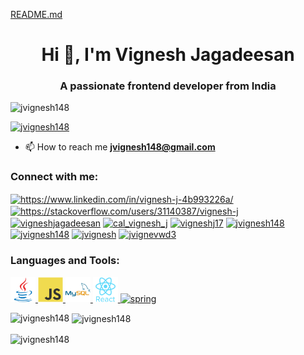 [README.md](https://github.com/user-attachments/files/21626368/README.md)
<h1 align="center">Hi 👋, I'm Vignesh Jagadeesan</h1>
<h3 align="center">A passionate frontend developer from India</h3>

<p align="left"> <img src="https://komarev.com/ghpvc/?username=jvignesh148&label=Profile%20views&color=0e75b6&style=flat" alt="jvignesh148" /> </p>

<p align="left"> <a href="https://github.com/ryo-ma/github-profile-trophy"><img src="https://github-profile-trophy.vercel.app/?username=jvignesh148" alt="jvignesh148" /></a> </p>

- 📫 How to reach me **jvignesh148@gmail.com**

<h3 align="left">Connect with me:</h3>
<p align="left">
<a href="https://linkedin.com/in/https://www.linkedin.com/in/vignesh-j-4b993226a/" target="blank"><img align="center" src="https://raw.githubusercontent.com/rahuldkjain/github-profile-readme-generator/master/src/images/icons/Social/linked-in-alt.svg" alt="https://www.linkedin.com/in/vignesh-j-4b993226a/" height="30" width="40" /></a>
<a href="https://stackoverflow.com/users/https://stackoverflow.com/users/31140387/vignesh-j" target="blank"><img align="center" src="https://raw.githubusercontent.com/rahuldkjain/github-profile-readme-generator/master/src/images/icons/Social/stack-overflow.svg" alt="https://stackoverflow.com/users/31140387/vignesh-j" height="30" width="40" /></a>
<a href="https://kaggle.com/vigneshjagadeesan" target="blank"><img align="center" src="https://raw.githubusercontent.com/rahuldkjain/github-profile-readme-generator/master/src/images/icons/Social/kaggle.svg" alt="vigneshjagadeesan" height="30" width="40" /></a>
<a href="https://instagram.com/cal_vignesh_j" target="blank"><img align="center" src="https://raw.githubusercontent.com/rahuldkjain/github-profile-readme-generator/master/src/images/icons/Social/instagram.svg" alt="cal_vignesh_j" height="30" width="40" /></a>
<a href="https://www.codechef.com/users/vigneshj17" target="blank"><img align="center" src="https://cdn.jsdelivr.net/npm/simple-icons@3.1.0/icons/codechef.svg" alt="vigneshj17" height="30" width="40" /></a>
<a href="https://www.hackerrank.com/@jvignesh148" target="blank"><img align="center" src="https://raw.githubusercontent.com/rahuldkjain/github-profile-readme-generator/master/src/images/icons/Social/hackerrank.svg" alt="jvignesh148" height="30" width="40" /></a>
<a href="https://codeforces.com/profile/jvignesh148" target="blank"><img align="center" src="https://raw.githubusercontent.com/rahuldkjain/github-profile-readme-generator/master/src/images/icons/Social/codeforces.svg" alt="jvignesh148" height="30" width="40" /></a>
<a href="https://www.leetcode.com/jvignesh" target="blank"><img align="center" src="https://raw.githubusercontent.com/rahuldkjain/github-profile-readme-generator/master/src/images/icons/Social/leet-code.svg" alt="jvignesh" height="30" width="40" /></a>
<a href="https://auth.geeksforgeeks.org/user/jvignevwd3" target="blank"><img align="center" src="https://raw.githubusercontent.com/rahuldkjain/github-profile-readme-generator/master/src/images/icons/Social/geeks-for-geeks.svg" alt="jvignevwd3" height="30" width="40" /></a>
</p>

<h3 align="left">Languages and Tools:</h3>
<p align="left"> <a href="https://www.java.com" target="_blank" rel="noreferrer"> <img src="https://raw.githubusercontent.com/devicons/devicon/master/icons/java/java-original.svg" alt="java" width="40" height="40"/> </a> <a href="https://developer.mozilla.org/en-US/docs/Web/JavaScript" target="_blank" rel="noreferrer"> <img src="https://raw.githubusercontent.com/devicons/devicon/master/icons/javascript/javascript-original.svg" alt="javascript" width="40" height="40"/> </a> <a href="https://www.mysql.com/" target="_blank" rel="noreferrer"> <img src="https://raw.githubusercontent.com/devicons/devicon/master/icons/mysql/mysql-original-wordmark.svg" alt="mysql" width="40" height="40"/> </a> <a href="https://reactjs.org/" target="_blank" rel="noreferrer"> <img src="https://raw.githubusercontent.com/devicons/devicon/master/icons/react/react-original-wordmark.svg" alt="react" width="40" height="40"/> </a> <a href="https://spring.io/" target="_blank" rel="noreferrer"> <img src="https://www.vectorlogo.zone/logos/springio/springio-icon.svg" alt="spring" width="40" height="40"/> </a> </p>

<p><img align="left" src="https://github-readme-stats.vercel.app/api/top-langs?username=jvignesh148&show_icons=true&locale=en&layout=compact" alt="jvignesh148" /></p>

<p>&nbsp;<img align="center" src="https://github-readme-stats.vercel.app/api?username=jvignesh148&show_icons=true&locale=en" alt="jvignesh148" /></p>

<p><img align="center" src="https://github-readme-streak-stats.herokuapp.com/?user=jvignesh148&" alt="jvignesh148" /></p>

